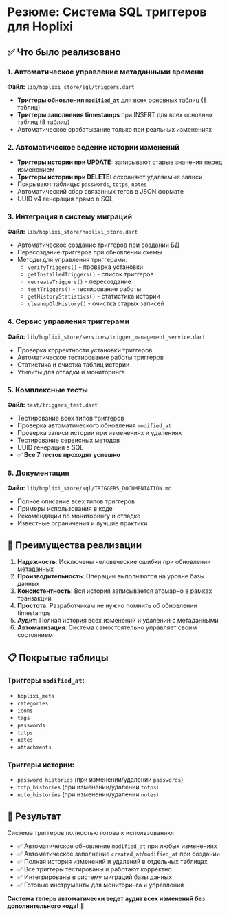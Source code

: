 # Резюме: Система SQL триггеров для Hoplixi

## ✅ Что было реализовано

### 1. Автоматическое управление метаданными времени

**Файл:** `lib/hoplixi_store/sql/triggers.dart`

- **Триггеры обновления `modified_at`** для всех основных таблиц (8 таблиц)
- **Триггеры заполнения timestamps** при INSERT для всех основных таблиц (8 таблиц)
- Автоматическое срабатывание только при реальных изменениях

### 2. Автоматическое ведение истории изменений

- **Триггеры истории при UPDATE:** записывают старые значения перед изменением
- **Триггеры истории при DELETE:** сохраняют удаляемые записи
- Покрывают таблицы: `passwords`, `totps`, `notes`
- Автоматический сбор связанных тегов в JSON формате
- UUID v4 генерация прямо в SQL

### 3. Интеграция в систему миграций

**Файл:** `lib/hoplixi_store/hoplixi_store.dart`

- Автоматическое создание триггеров при создании БД
- Пересоздание триггеров при обновлении схемы
- Методы для управления триггерами:
  - `verifyTriggers()` - проверка установки
  - `getInstalledTriggers()` - список триггеров
  - `recreateTriggers()` - пересоздание
  - `testTriggers()` - тестирование работы
  - `getHistoryStatistics()` - статистика истории
  - `cleanupOldHistory()` - очистка старых записей

### 4. Сервис управления триггерами

**Файл:** `lib/hoplixi_store/services/trigger_management_service.dart`

- Проверка корректности установки триггеров
- Автоматическое тестирование работы триггеров
- Статистика и очистка таблиц истории
- Утилиты для отладки и мониторинга

### 5. Комплексные тесты

**Файл:** `test/triggers_test.dart` 

- Тестирование всех типов триггеров
- Проверка автоматического обновления `modified_at`
- Проверка записи истории при изменениях и удалениях
- Тестирование сервисных методов
- UUID генерация в SQL
- ✅ **Все 7 тестов проходят успешно**

### 6. Документация

**Файл:** `lib/hoplixi_store/sql/TRIGGERS_DOCUMENTATION.md`

- Полное описание всех типов триггеров
- Примеры использования в коде
- Рекомендации по мониторингу и отладке
- Известные ограничения и лучшие практики

## 🚀 Преимущества реализации

1. **Надежность**: Исключены человеческие ошибки при обновлении метаданных
2. **Производительность**: Операции выполняются на уровне базы данных
3. **Консистентность**: Вся история записывается атомарно в рамках транзакций
4. **Простота**: Разработчикам не нужно помнить об обновлении timestamps
5. **Аудит**: Полная история всех изменений и удалений с метаданными
6. **Автоматизация**: Система самостоятельно управляет своим состоянием

## 📋 Покрытые таблицы

### Триггеры `modified_at`:
- `hoplixi_meta`
- `categories` 
- `icons`
- `tags`
- `passwords`
- `totps` 
- `notes`
- `attachments`

### Триггеры истории:
- `password_histories` (при изменении/удалении `passwords`)
- `totp_histories` (при изменении/удалении `totps`)
- `note_histories` (при изменении/удалении `notes`)

## 🎯 Результат

Система триггеров полностью готова к использованию:

- ✅ Автоматическое обновление `modified_at` при любых изменениях
- ✅ Автоматическое заполнение `created_at`/`modified_at` при создании
- ✅ Полная история изменений и удалений в отдельных таблицах
- ✅ Все триггеры тестированы и работают корректно
- ✅ Интегрированы в систему миграций базы данных
- ✅ Готовые инструменты для мониторинга и управления

**Система теперь автоматически ведет аудит всех изменений без дополнительного кода!** 🎉
